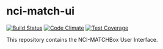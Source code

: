 nci-match-ui
============

[![Build Status](https://travis-ci.org/CBIIT/nci-match-ui.svg?branch=master)](https://travis-ci.org/CBIIT/nci-match-ui)
[![Code Climate](https://codeclimate.com/github/CBIIT/nci-match-ui/badges/gpa.svg)](https://codeclimate.com/github/CBIIT/nci-match-ui)
[![Test Coverage](https://codeclimate.com/github/CBIIT/nci-match-ui/badges/coverage.svg)](https://codeclimate.com/github/CBIIT/nci-match-ui/coverage)

This repository contains the NCI-MATCHBox User Interface.